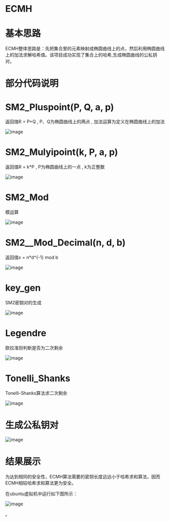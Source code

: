 # ECMH

# 基本思路
ECMH整体思路是：先把集合里的元素映射成椭圆曲线上的点，然后利用椭圆曲线上的加法求解哈希值。该项目成功实现了集合上的哈希,生成椭圆曲线的公私钥对。


# 部分代码说明
# SM2_Pluspoint(P, Q, a, p)
返回值R = P+Q , P、Q为椭圆曲线上的两点 , 加法运算为定义在椭圆曲线上的加法


![image](https://user-images.githubusercontent.com/75195549/181479194-f063de94-a965-4f5c-bfaf-68b55e4dea1c.png)





# SM2_Mulyipoint(k, P, a, p)
返回值R = k*P , P为椭圆曲线上的一点 , k为正整数



![image](https://user-images.githubusercontent.com/75195549/181479241-5d58fde4-3265-407e-8fed-dc4269f9ca34.png)



# SM2_Mod
模运算


![image](https://user-images.githubusercontent.com/75195549/181479275-5c009a30-4cfd-48e6-b852-8226a9b34539.png)



# SM2__Mod_Decimal(n, d, b)
返回值x = n*d^{-1} mod b



![image](https://user-images.githubusercontent.com/75195549/181479300-bb0396e3-ef26-448e-b00a-225acbad03f1.png)



# key_gen
SM2密钥对的生成

![image](https://user-images.githubusercontent.com/75195549/181479352-fcfa8cf2-6668-4640-8540-5eb86817c19d.png)






# Legendre
欧拉准则判断是否为二次剩余

![image](https://user-images.githubusercontent.com/75195549/181479412-edb12798-2249-41ff-a487-ffb7ffbae925.png)


#  Tonelli_Shanks
Tonelli-Shanks算法求二次剩余


![image](https://user-images.githubusercontent.com/75195549/181479466-ebfa53b8-adf5-48c6-9dbf-a95414583e65.png)



# 生成公私钥对


![image](https://user-images.githubusercontent.com/75195549/181478309-e9060b0a-aca0-4b04-8039-24bc9daed8d7.png)



# 结果展示
为达到相同的安全性，ECMH算法需要的密钥长度远远小于哈希求和算法，因而ECMH相较哈希求和算法更为安全。


在ubuntu虚拟机中运行如下图所示：



![image](https://user-images.githubusercontent.com/75195549/180392780-ecf2fd9e-5482-487a-963d-9f44179284ad.png)




。
